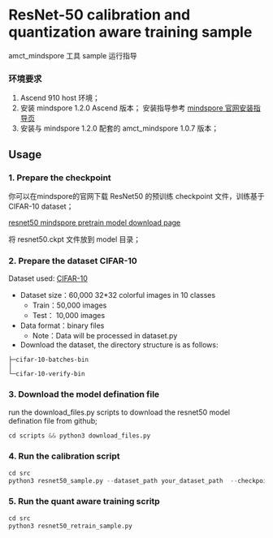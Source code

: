 # ResNet-50 calibration and quantization aware training sample

amct_mindspore 工具 sample 运行指导

### 环境要求
1. Ascend 910 host 环境；
2. 安装 mindspore 1.2.0 Ascend 版本；
   安装指导参考 [mindspore 官网安装指导页](https://www.mindspore.cn/install)
3. 安装与 mindspore 1.2.0 配套的 amct_mindspore 1.0.7 版本；

## Usage

### 1. Prepare the checkpoint

你可以在mindspore的官网下载 ResNet50 的预训练 checkpoint 文件，训练基于 CIFAR-10 dataset；

[resnet50 mindspore pretrain model download page](https://www.mindspore.cn/resources/hub/details?MindSpore/ascend/0.7/resnet50_v1.5_cifar10)

将 resnet50.ckpt 文件放到 model 目录；

### 2. Prepare the dataset CIFAR-10

Dataset used: [CIFAR-10](http://www.cs.toronto.edu/~kriz/cifar.html)

- Dataset size：60,000 32*32 colorful images in 10 classes
  - Train：50,000 images
  - Test： 10,000 images
- Data format：binary files
  - Note：Data will be processed in dataset.py
- Download the dataset, the directory structure is as follows:

```
├─cifar-10-batches-bin
│
└─cifar-10-verify-bin
```

### 3. Download the model defination file

run the download_files.py scripts to download the resnet50 model defination file from github;

```python
cd scripts && python3 download_files.py
```

### 4. Run the calibration script

```python
cd src
python3 resnet50_sample.py --dataset_path your_dataset_path  --checkpoint_path your_resnet50_checkpoint_file_path
```

### 5. Run the quant aware training scritp
```python
cd src
python3 resnet50_retrain_sample.py 
```